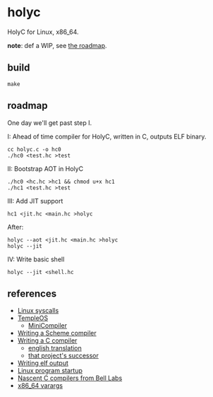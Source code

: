 # holyc

HolyC for Linux, x86_64.

**note**: def a WIP, see [the roadmap](#roadmap).


## build

```
make
```

## roadmap

One day we'll get past step I.

I: Ahead of time compiler for HolyC, written in C, outputs ELF binary.

    cc holyc.c -o hc0
    ./hc0 <test.hc >test

II: Bootstrap AOT in HolyC

    ./hc0 <hc.hc >hc1 && chmod u+x hc1
    ./hc1 <test.hc >test

III: Add JIT support

    hc1 <jit.hc <main.hc >holyc

After:

    holyc --aot <jit.hc <main.hc >holyc
    holyc --jit

IV: Write basic shell

    holyc --jit <shell.hc

## references

- [Linux syscalls](https://blog.rchapman.org/posts/Linux_System_Call_Table_for_x86_64/)
- [TempleOS](https://github.com/cia-foundation/TempleOS)
  - [MiniCompiler](https://github.com/cia-foundation/TempleOS/blob/archive/Demo/Lectures/MiniCompiler.HC)
- [Writing a Scheme compiler](http://scheme2006.cs.uchicago.edu/11-ghuloum.pdf)
- [Writing a C compiler](https://www.sigbus.info/compilerbook)
  - [english translation](https://translate.google.com/translate?hl=en&sl=ja&tl=en&u=https%3A%2F%2Fwww.sigbus.info%2Fcompilerbook)
  - [that project's successor](https://github.com/rui314/chibicc)
- [Writing elf output](https://github.com/lazear/lass/blob/66771edd7fa883e0620b3e00777320e6577f7f33/assembler.c#L53)
- [Linux program startup](https://web.archive.org/web/20191210114310/http://dbp-consulting.com/tutorials/debugging/linuxProgramStartup.html)
- [Nascent C compilers from Bell Labs](https://github.com/dspinellis/unix-history-repo/blob/Research-V2-Snapshot-Development/c/nc0/c00.c)
- [x86_64 varargs](https://blog.nelhage.com/2010/10/amd64-and-va_arg/)
